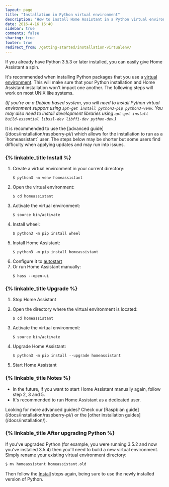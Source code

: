 ```yaml
---
layout: page
title: "Installation in Python virtual environment"
description: "How to install Home Assistant in a Python virtual environment."
date: 2016-4-16 16:40
sidebar: true
comments: false
sharing: true
footer: true
redirect_from: /getting-started/installation-virtualenv/
---
```


If you already have Python 3.5.3 or later installed, you can easily give Home Assistant a spin.

It's recommended when installing Python packages that you use a [virtual environment](https://docs.python.org/3.5/library/venv.html#module-venv). This will make sure that your Python installation and Home Assistant installation won't impact one another. The following steps will work on most UNIX like systems.

_(If you're on a Debian based system, you will need to install Python virtual environment support using `apt-get install python3-pip python3-venv`. You may also need to install development libraries using `apt-get install build-essential libssl-dev libffi-dev python-dev`.)_

<p class='Note'>
It is recommended to use the [advanced guide](/docs/installation/raspberry-pi/) which allows for the installation to run as a `homeassistant` user. The steps below may be shorter but some users find difficulty when applying updates and may run into issues.
</p>

### {% linkable_title Install %}

 1. Create a virtual environment in your current directory:
    ```
    $ python3 -m venv homeassistant
    ```
 2. Open the virtual environment:
    ```
    $ cd homeassistant
    ```
 3. Activate the virtual environment:
    ```
    $ source bin/activate
    ```
 4. Install wheel:
    ```
    $ python3 -m pip install wheel
    ```
 5. Install Home Assistant:
    ```
    $ python3 -m pip install homeassistant
    ```    
 6. Configure it to [autostart](/docs/autostart/)
 7. Or run Home Assistant manually:
    ```
    $ hass --open-ui
    ```
 
### {% linkable_title Upgrade %}

 1. Stop Home Assistant

 2. Open the directory where the virtual environment is located:
    ```
    $ cd homeassistant
    ```
 3. Activate the virtual environment:
    ```
    $ source bin/activate
    ```
 4. Upgrade Home Assistant:
    ```
    $ python3 -m pip install --upgrade homeassistant
    ```
 5. Start Home Assistant

### {% linkable_title Notes %}

- In the future, if you want to start Home Assistant manually again, follow step 2, 3 and 5.
- It's recommended to run Home Assistant as a dedicated user.

<p class='info'>
Looking for more advanced guides? Check our [Raspbian guide](/docs/installation/raspberry-pi/) or the [other installation guides](/docs/installation/).
</p>

### {% linkable_title After upgrading Python %}

If you've upgraded Python (for example, you were running 3.5.2 and now you've installed 3.5.4) then you'll need to build a new virtual environment. Simply rename your existing virtual environment directory:

```bash
$ mv homeassistant homeassistant.old
```
Then follow the [Install](/docs/installation/virtualenv/#install) steps again, being sure to use the newly installed version of Python.
